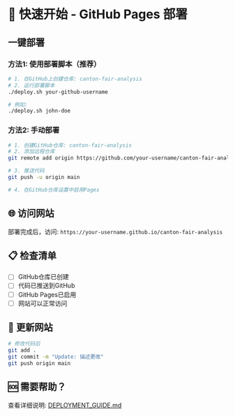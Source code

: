 # 🚀 快速开始 - GitHub Pages 部署

## 一键部署

### 方法1: 使用部署脚本（推荐）

```bash
# 1. 在GitHub上创建仓库: canton-fair-analysis
# 2. 运行部署脚本
./deploy.sh your-github-username

# 例如:
./deploy.sh john-doe
```

### 方法2: 手动部署

```bash
# 1. 创建GitHub仓库: canton-fair-analysis
# 2. 添加远程仓库
git remote add origin https://github.com/your-username/canton-fair-analysis.git

# 3. 推送代码
git push -u origin main

# 4. 在GitHub仓库设置中启用Pages
```

## 🌐 访问网站

部署完成后，访问: `https://your-username.github.io/canton-fair-analysis`

## 📋 检查清单

- [ ] GitHub仓库已创建
- [ ] 代码已推送到GitHub
- [ ] GitHub Pages已启用
- [ ] 网站可以正常访问

## 🔄 更新网站

```bash
# 修改代码后
git add .
git commit -m "Update: 描述更改"
git push origin main
```

## 🆘 需要帮助？

查看详细说明: [DEPLOYMENT_GUIDE.md](DEPLOYMENT_GUIDE.md)
